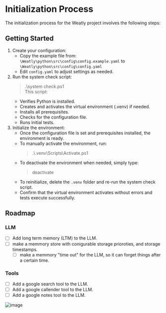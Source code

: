 # Initialization Process

The initialization process for the Weatly project involves the following steps:

## Getting Started

1. Create your configuration:
   - Copy the example file from:
     `\Weatly\python\src\config\config.example.yaml`
     to
     `\Weatly\python\src\config\config.yaml`
   - Edit `config.yaml` to adjust settings as needed.
2. Run the system check script:
   > .\system check.ps1  
   This script:
   - Verifies Python is installed.
   - Creates and activates the virtual environment (.venv) if needed.
   - Installs all prerequisites.
   - Checks for the configuration file.
   - Runs initial tests.
3. Initialize the environment:
   - Once the configuration file is set and prerequisites installed, the environment is ready.
   - To manually activate the environment, run:
     > .\\.venv\Scripts\Activate.ps1
   - To deactivate the environment when needed, simply type:
     > deactivate
   - To reinitialize, delete the `.venv` folder and re-run the system check script.
   - Confirm that the virtual environment activates without errors and tests execute successfully.

## Roadmap

### LLM

- [ ] Add long term memory (LTM) to the LLM.
- [ ] make a memmory store with conigurable storage prioroties, and storage timestamps.
    - [ ] make a memmory "time out" for the LLM, so it can forget things after a certain time.

### Tools
- [ ] Add a google search tool to the LLM.
- [ ] Add a google callender tool to the LLM.
- [ ] Add a google notes tool to the LLM.

![image](https://github.com/user-attachments/assets/8a19e5c1-a585-4bda-a584-b9c9db2b953a)
